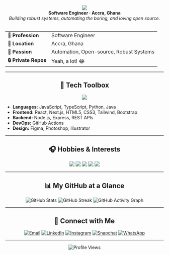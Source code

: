 <!-- Modern, Stylish README for enkasamoah-addo -->

<div align="center">

<img src="https://capsule-render.vercel.app/api?type=waving&color=0:232526,100:414345&height=200&section=header&text=Hi,%20I'm%20Kwabena%20👋&fontSize=48&fontColor=fff" />

</div>

<div align="center">
  <b>Software Engineer · Accra, Ghana</b>
  <br>
  <i>Building robust systems, automating the boring, and loving open source.</i>
</div>

<br>

<div align="center">

<table>
  <tr>
    <td><b>💼 Profession</b></td>
    <td>Software Engineer</td>
  </tr>
  <tr>
    <td><b>📍 Location</b></td>
    <td>Accra, Ghana</td>
  </tr>
  <tr>
    <td><b>🌟 Passion</b></td>
    <td>Automation, Open-source, Robust Systems</td>
  </tr>
  <tr>
    <td><b>🔒 Private Repos</b></td>
    <td>Yeah, a lot! 😂</td>
  </tr>
</table>

</div>

---

<h2 align="center">🚀 Tech Toolbox</h2>

<div align="center">
  <img src="https://skillicons.dev/icons?i=js,ts,python,java,react,nextjs,nodejs,html,css,tailwind,bootstrap,git,github,figma,photoshop" />
</div>

<ul>
  <li><b>Languages:</b> JavaScript, TypeScript, Python, Java</li>
  <li><b>Frontend:</b> React, Next.js, HTML5, CSS3, Tailwind, Bootstrap</li>
  <li><b>Backend:</b> Node.js, Express, REST APIs</li>
  <li><b>DevOps:</b> GitHub Actions</li>
  <li><b>Design:</b> Figma, Photoshop, Illustrator</li>
</ul>

---

<h2 align="center">🎧 Hobbies & Interests</h2>

<div align="center">
  <img src="https://img.shields.io/badge/Gaming-181717?style=for-the-badge&logo=steam&logoColor=white" />
  <img src="https://img.shields.io/badge/Music-1DB954?style=for-the-badge&logo=spotify&logoColor=white" />
  <img src="https://img.shields.io/badge/Photography-4A90E2?style=for-the-badge&logo=adobe%20photoshop&logoColor=white" />
  <img src="https://img.shields.io/badge/Travel-FF9800?style=for-the-badge&logo=googlemaps&logoColor=white" />
  <img src="https://img.shields.io/badge/Learning-34ebc3?style=for-the-badge&logo=coursera&logoColor=white" />
</div>

---

<h2 align="center">📊 My GitHub at a Glance</h2>

<p align="center">
  <img src="https://github-readme-stats.vercel.app/api?username=enkasamoah-addo&show_icons=true&theme=radical&hide_border=true" alt="GitHub Stats" />
  <img src="https://github-readme-streak-stats.herokuapp.com?user=enkasamoah-addo&theme=radical&hide_border=true" alt="GitHub Streak" />
  <img src="https://github-readme-activity-graph.vercel.app/graph?username=enkasamoah-addo&theme=github-compact&hide_border=true" alt="GitHub Activity Graph" />
</p>

---

<h2 align="center">🤝 Connect with Me</h2>

<p align="center">
  <a href="mailto:imebenezerasamoah@gmail.com"><img src="https://img.shields.io/badge/Email-D14836?style=for-the-badge&logo=gmail&logoColor=white" alt="Email"></a>
  <a href="https://www.linkedin.com/in/asamoah-addo"><img src="https://img.shields.io/badge/LinkedIn-0A66C2?style=for-the-badge&logo=linkedin&logoColor=white" alt="LinkedIn"></a>
  <a href="https://instagram.com/_.k.wabena"><img src="https://img.shields.io/badge/Instagram-E1306C?style=for-the-badge&logo=instagram&logoColor=white" alt="Instagram"></a>
  <a href="https://snapchat.com/add/whos.kwabena"><img src="https://img.shields.io/badge/Snapchat-FFFC00?style=for-the-badge&logo=snapchat&logoColor=black" alt="Snapchat"></a>
  <a href="https://wa.me/0538521663"><img src="https://img.shields.io/badge/WhatsApp-25D366?style=for-the-badge&logo=whatsapp&logoColor=white" alt="WhatsApp"></a>
</p>

---

<p align="center">
  <img src="https://komarev.com/ghpvc/?username=enkasamoah-addo&style=for-the-badge&color=grey" alt="Profile Views" />
</p>

<!-- Tweak badge colors or add your own SVGs for extra uniqueness! -->
